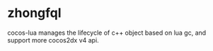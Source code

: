 # zhongfql
cocos-lua manages the lifecycle of c++ object based on lua gc, and support more cocos2dx v4 api.
